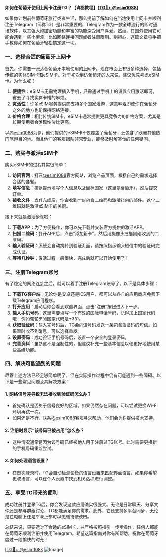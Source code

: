 **如何在葡萄牙使用上网卡注册TG？【详细教程】[[TG💪+ @esim1088](https://t.me/s/esim1088)]**

如果你计划前往葡萄牙旅行或者生活，那么提前了解如何在当地使用上网卡并顺利注册Telegram（简称TG）是非常重要的。Telegram作为一款全球流行的即时通讯软件，以其强大的加密功能和丰富的功能深受用户喜爱。然而，在国外使用它可能会遇到一些小麻烦，比如网络连接问题或者注册限制。别担心，这篇文章将手把手教你如何在葡萄牙轻松搞定这一切。

### 一、选择合适的葡萄牙上网卡

首先，你需要一张适合葡萄牙本地使用的上网卡。现在市面上有很多种选择，包括传统的实体SIM卡和eSIM卡。对于初次到访葡萄牙的人来说，建议优先考虑eSIM卡。为什么呢？

1. **便捷性**：eSIM卡无需物理插入手机，只需通过手机上的设置应用激活即可，省去了寻找实体卡槽的麻烦。
2. **灵活性**：许多eSIM服务提供商支持多个国家漫游，这意味着即使你在葡萄牙之外的地方也能保持网络连接。
3. **价格合理**：相比传统SIM卡，eSIM卡通常提供更具竞争力的价格方案，尤其是长期使用者会发现性价比更高。

以[@esim1088](https://t.me/s/esim1088)为例，他们提供的eSIM卡不仅覆盖了葡萄牙，还包含了欧洲其他热门旅游目的地。而且他们的客服团队非常专业，能够及时解答你的任何疑问。

### 二、购买与激活eSIM卡

购买eSIM卡的过程其实很简单：

1. **访问官网**：打开[@esim1088](https://t.me/s/esim1088)官方网站，浏览产品页面，根据自己的需求选择合适的套餐。
2. **填写信息**：按照提示填写个人信息以及目标国家（这里是葡萄牙），然后提交订单。
3. **接收文件**：支付完成后，你会收到一封包含二维码和激活指南的邮件。这个二维码就是激活eSIM卡的关键。

接下来就是激活步骤啦：

1. **下载APP**：为了方便操作，你可以先下载并安装官方提供的激活APP。
2. **扫描二维码**：打开APP后，点击“添加新卡”，然后用摄像头扫描刚刚收到的二维码。
3. **输入验证码**：系统会自动跳转到验证页面，请按照指示输入短信中的验证码完成认证。
4. **等待几秒钟**：激活过程一般很快，完成后就可以开始使用了！

### 三、注册Telegram账号

有了稳定的网络连接之后，就可以着手注册Telegram账号了。以下是具体步骤：

1. **下载TG客户端**：无论你是安卓还是iOS用户，都可以从各自的应用商店免费下载Telegram应用程序。
2. **打开应用**：启动后你会看到欢迎界面，点击“注册”按钮进入下一步。
3. **输入手机号码**：这里需要填写一个有效的国际电话号码，记得加上国家代码哦！例如葡萄牙的国家代码是+351。
4. **获取验证码**：输入完号码后，TG会向该号码发送一条包含验证码的短信。如果暂时收不到消息，可以选择重发。
5. **设置密码**：成功验证手机号码后，设置一个安全的登录密码。
6. **完善资料**：虽然这不是强制性的，但建议补充一些基本信息以便更好地使用某些高级功能。

### 四、解决可能遇到的问题

尽管上述方法已经足够简单明了，但在实际操作过程中仍有可能遇到一些障碍。以下是一些常见问题及其解决方案：

#### 1. 网络信号差导致无法接收到验证码怎么办？
   - 首先确认是否处于信号良好的区域。如果仍然存在问题，可以尝试更换Wi-Fi环境再试一次。
   - 如果还是不行，联系[@esim1088](https://t.me/s/esim1088)客服寻求帮助，他们会为你提供技术支持。

#### 2. 注册时显示“该号码已被占用”怎么办？
   - 这种情况通常是因为该号码已经被他人用于注册过TG账号。此时需要更换新的手机号码重新尝试。

#### 3. 如何处理语言设置？
   - 在首次登录时，TG会自动检测设备的语言设置来匹配界面语言。如果你希望更改语言，可以在个人设置中找到相关选项进行调整。

### 五、享受TG带来的便利

成功注册并登录TG后，你会发现这款应用确实很强大。无论是日常聊天、分享文件还是参与群组讨论，TG都能满足你的需求。此外，它还支持多平台同步，无论是在电脑上还是平板上都可以无缝衔接使用。

总结来说，只要选对了合适的eSIM卡，并严格按照指引一步步操作，任何人都能在葡萄牙顺利注册并使用Telegram。希望这篇指南对你有所帮助，祝你在葡萄牙度过一段愉快的时光！

[[TG💪+ @esim1088](https://t.me/s/esim1088) ![Image](https://i.postimg.cc/4NQfJmqS/Snipaste-2025-05-13-00-14-12.png)]